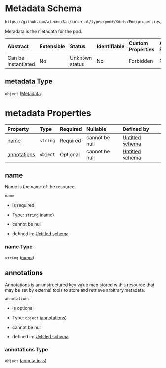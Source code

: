# Metadata Schema

```txt
https://github.com/alexec/kit/internal/types/pod#/$defs/Pod/properties/metadata
```

Metadata is the metadata for the pod.

| Abstract            | Extensible | Status         | Identifiable | Custom Properties | Additional Properties | Access Restrictions | Defined In                                                            |
| :------------------ | :--------- | :------------- | :----------- | :---------------- | :-------------------- | :------------------ | :-------------------------------------------------------------------- |
| Can be instantiated | No         | Unknown status | No           | Forbidden         | Forbidden             | none                | [pod.schema.json\*](../../out/pod.schema.json "open original schema") |

## metadata Type

`object` ([Metadata](pod-defs-metadata.md))

# metadata Properties

| Property                    | Type     | Required | Nullable       | Defined by                                                                                                                                               |
| :-------------------------- | :------- | :------- | :------------- | :------------------------------------------------------------------------------------------------------------------------------------------------------- |
| [name](#name)               | `string` | Required | cannot be null | [Untitled schema](pod-defs-metadata-properties-name.md "https://github.com/alexec/kit/internal/types/pod#/$defs/Metadata/properties/name")               |
| [annotations](#annotations) | `object` | Optional | cannot be null | [Untitled schema](pod-defs-metadata-properties-annotations.md "https://github.com/alexec/kit/internal/types/pod#/$defs/Metadata/properties/annotations") |

## name

Name is the name of the resource.

`name`

*   is required

*   Type: `string` ([name](pod-defs-metadata-properties-name.md))

*   cannot be null

*   defined in: [Untitled schema](pod-defs-metadata-properties-name.md "https://github.com/alexec/kit/internal/types/pod#/$defs/Metadata/properties/name")

### name Type

`string` ([name](pod-defs-metadata-properties-name.md))

## annotations

Annotations is an unstructured key value map stored with a resource that may be set by external tools to store and retrieve arbitrary metadata.

`annotations`

*   is optional

*   Type: `object` ([annotations](pod-defs-metadata-properties-annotations.md))

*   cannot be null

*   defined in: [Untitled schema](pod-defs-metadata-properties-annotations.md "https://github.com/alexec/kit/internal/types/pod#/$defs/Metadata/properties/annotations")

### annotations Type

`object` ([annotations](pod-defs-metadata-properties-annotations.md))
